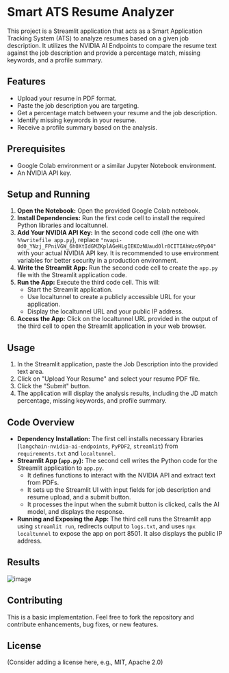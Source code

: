 # Smart ATS Resume Analyzer

This project is a Streamlit application that acts as a Smart Application Tracking System (ATS) to analyze resumes based on a given job description. It utilizes the NVIDIA AI Endpoints to compare the resume text against the job description and provide a percentage match, missing keywords, and a profile summary.

## Features

* Upload your resume in PDF format.
* Paste the job description you are targeting.
* Get a percentage match between your resume and the job description.
* Identify missing keywords in your resume.
* Receive a profile summary based on the analysis.

## Prerequisites

* Google Colab environment or a similar Jupyter Notebook environment.
* An NVIDIA API key.

## Setup and Running

1. **Open the Notebook:** Open the provided Google Colab notebook.
2. **Install Dependencies:** Run the first code cell to install the required Python libraries and localtunnel.
3. **Add Your NVIDIA API Key:** In the second code cell (the one with `%%writefile app.py`), replace `"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"` with your actual NVIDIA API key. It is recommended to use environment variables for better security in a production environment.
4. **Write the Streamlit App:** Run the second code cell to create the `app.py` file with the Streamlit application code.
5. **Run the App:** Execute the third code cell. This will:
    * Start the Streamlit application.
    * Use localtunnel to create a publicly accessible URL for your application.
    * Display the localtunnel URL and your public IP address.
6. **Access the App:** Click on the localtunnel URL provided in the output of the third cell to open the Streamlit application in your web browser.

## Usage

1. In the Streamlit application, paste the Job Description into the provided text area.
2. Click on "Upload Your Resume" and select your resume PDF file.
3. Click the "Submit" button.
4. The application will display the analysis results, including the JD match percentage, missing keywords, and profile summary.

## Code Overview

* **Dependency Installation:** The first cell installs necessary libraries (`langchain-nvidia-ai-endpoints`, `PyPDF2`, `streamlit`) from `requirements.txt` and `localtunnel`.
* **Streamlit App (`app.py`):** The second cell writes the Python code for the Streamlit application to `app.py`.
    * It defines functions to interact with the NVIDIA API and extract text from PDFs.
    * It sets up the Streamlit UI with input fields for job description and resume upload, and a submit button.
    * It processes the input when the submit button is clicked, calls the AI model, and displays the response.
* **Running and Exposing the App:** The third cell runs the Streamlit app using `streamlit run`, redirects output to `logs.txt`, and uses `npx localtunnel` to expose the app on port 8501. It also displays the public IP address.

## Results
![image](https://github.com/user-attachments/assets/64ac2503-a52b-408b-8c1b-e552fc0c8087)


## Contributing

This is a basic implementation. Feel free to fork the repository and contribute enhancements, bug fixes, or new features.

## License

(Consider adding a license here, e.g., MIT, Apache 2.0)
